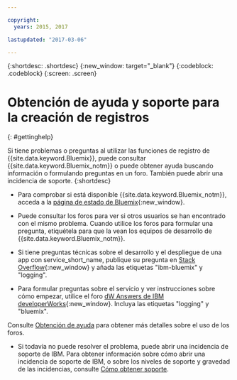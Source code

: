 ```yaml
---

copyright:
  years: 2015, 2017

lastupdated: "2017-03-06"

---
```



{:shortdesc: .shortdesc}
{:new_window: target="_blank"}
{:codeblock: .codeblock}
{:screen: .screen}


# Obtención de ayuda y soporte para la creación de registros
{: #gettinghelp}

Si tiene problemas o preguntas al utilizar las funciones de registro de {{site.data.keyword.Bluemix}}, puede consultar {{site.data.keyword.Bluemix_notm}} o puede obtener ayuda buscando información o formulando preguntas en un foro. También puede abrir una incidencia de soporte.
{:shortdesc}

* Para comprobar si está disponible {{site.data.keyword.Bluemix_notm}}, acceda a la [página de estado de Bluemix](https://developer.ibm.com/bluemix/support/#status){:new_window}.

* Puede consultar los foros para ver si otros usuarios se han encontrado con el mismo problema. Cuando utilice los foros para formular una pregunta, etiquétela para que la vean los equipos de desarrollo de {{site.data.keyword.Bluemix_notm}}.
<!--Insert the appropriate Stack Overflow tag for your service for <service_keyword> in URL and text below:  -->
  * Si tiene preguntas técnicas sobre el desarrollo y el despliegue de una app con service_short_name, publique su pregunta en [Stack Overflow](http://stackoverflow.com/search?q=logging+ibm-bluemix){:new_window} y añada las etiquetas "ibm-bluemix" y "logging".
<!--Insert the appropriate dW Answers tag for your service for <service_keyword> in URL below:  -->
  * Para formular preguntas sobre el servicio y ver instrucciones sobre cómo empezar, utilice el foro [dW Answers de IBM developerWorks](https://developer.ibm.com/answers/topics/logging/?smartspace=bluemix){:new_window}. Incluya las etiquetas "logging" y "bluemix".

Consulte [Obtención de ayuda](https://www.{DomainName}/docs/support/index.html#getting-help) para obtener más detalles sobre el uso de los foros.

* Si todavía no puede resolver el problema, puede abrir una incidencia de soporte de IBM. Para obtener información sobre cómo abrir una incidencia de soporte de IBM, o sobre los niveles de soporte y gravedad de las incidencias, consulte [Cómo obtener soporte](https://www.{DomainName}/docs/support/index.html#contacting-support).

